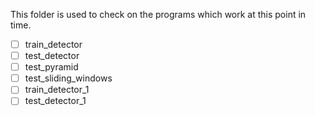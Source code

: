 This folder is used to check on the programs which work at this point in time.<br>

- [ ] train_detector
- [ ] test_detector
- [ ] test_pyramid
- [ ] test_sliding_windows
- [ ] train_detector_1
- [ ] test_detector_1